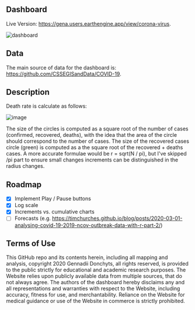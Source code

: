 ## Dashboard

Live Version: https://gena.users.earthengine.app/view/corona-virus.

![dashboard](https://github.com/gena/corona-ee-dashboard/blob/master/media/dashboard.gif?raw=true|width=1024)

## Data

The main source of data for the dashboard is: https://github.com/CSSEGISandData/COVID-19. 

## Description 

Death rate is calculate as follows:

![image](https://user-images.githubusercontent.com/169821/76144317-43a19f00-607f-11ea-95fb-040b5658a4a6.png)

The size of the circles is computed as a square root of the number of cases (confirmed, recovered, deaths), with the idea that the area of the circle should correspond to the number of cases. The size of the recovered cases circle (green) is computed as a the square root of the recovered + deaths cases. A more accurate formulae would be r = sqrt(N / pi), but I've skipped /pi part to ensure small changes increments can be distinguished in the radius changes.

## Roadmap

- [x] Implement Play / Pause buttons
- [x] Log scale
- [x] Increments vs. cumulative charts
- [ ] Forecasts (e.g. https://timchurches.github.io/blog/posts/2020-03-01-analysing-covid-19-2019-ncov-outbreak-data-with-r-part-2/)

## Terms of Use

This GitHub repo and its contents herein, including all mapping and analysis, copyright 2020 Gennadii Donchyts, all rights reserved, is provided to the public strictly for educational and academic research purposes. The Website relies upon publicly available data from multiple sources, that do not always agree. The authors of the dashboard hereby disclaims any and all representations and warranties with respect to the Website, including accuracy, fitness for use, and merchantability. Reliance on the Website for medical guidance or use of the Website in commerce is strictly prohibited.
